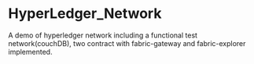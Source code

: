 # HyperLedger_Network
 A demo of hyperledger network including a functional test network(couchDB), two contract with fabric-gateway and fabric-explorer implemented.
